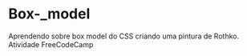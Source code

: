 # Box-_model
Aprendendo sobre box model do CSS criando uma pintura de Rothko. Atividade FreeCodeCamp

